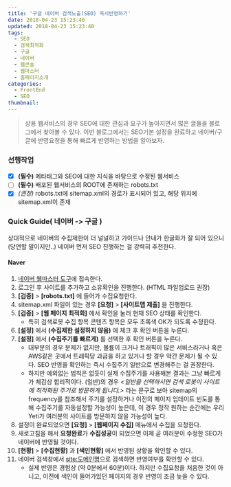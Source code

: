 ```yaml
---
title: '구글 네이버 검색노출(SEO) 즉시반영하기'
date: 2018-04-23 15:23:40
updated: 2018-04-23 15:23:40
tags:
  - SEO
  - 검색최적화
  - 구글
  - 네이버
  - 웹콘솔
  - 웹마스터
  - 홈페이지소개
categories:
  - FrontEnd
  - SEO
thumbnail:
---
```


> 상용 웹서비스의 경우 SEO에 대한 관심과 요구가 높아지면서 많은 글들을 블로그에서 찾아볼 수 있다. 이번 블로그에서는 SEO기본 설정을 완료하고 네이버/구글에 반영요청을 통해 빠르게 반영하는 방법을 알아보자.

### 선행작업
- [x] **(필수)** 메타태그와 SEO에 대한 지식을 바탕으로 수정된 웹서비스
- [ ] **(필수)** 배포된 웹서비스의 ROOT에 존재하는 robots.txt
- [x] *(권장)* robots.txt에 sitemap.xml의 경로가 표시되어 있고, 해당 위치에 sitemap.xml이 존재

### Quick Guide( 네이버 -> 구글 )
상대적으로 네이버의 수집제한이 더 널널하고 가이드나 안내가 한글화가 잘 되어 있으니(당연할 말이지만..) 네이버 먼저 SEO 진행하는 걸 강력히 추천한다.

#### Naver
1. [네이버 웹마스터 도구](http://webmastertool.naver.com/board/main.naver)에 접속한다.
2. 로그인 후 사이트를 추가하고 소유확인을 진행한다. (HTML 파일업로드 권장)
3. **[검증]** > **[robots.txt]** 에 들어가 수집요청한다.
4. sitemap.xml 파일이 있는 경우 **[요청]** > **[사이트맵 제출]** 을 진행한다.
5. **[검증]** > **[웹 페이지 최적화]** 에서 확인을 눌러 현재 SEO 상태를 확인한다.
   * 특히 검색로봇 수집 항목 콘텐츠 항목은 모두 초록색 OK가 되도록 수정한다.
6. **[설정]** 에서 **(수집제한 설정하지 않음)** 에 체크 후 확인 버튼을 누른다.
7. **[설정]** 에서 **(수집주기를 빠르게)** 를 선택한 후 확인 버튼을 누른다.
   * 대부분의 경우 문제가 없지만, 볼륨이 크거나 트래픽이 많은 서비스라거나 혹은 AWS같은 곳에서 트래픽당 과금을 하고 있거나 할 경우 약간 문제가 될 수 있다. SEO 반영을 확인하는 즉시 수집주기 일반으로 변경해주는 걸 권장한다.
   * 하지만 예외없는 법칙은 없듯이 실제 수집주기를 사용해본 결과는 그냥 빠르게가 체감상 합리적이다. (일반)의 경우 *<일반을 선택하시면 검색 로봇이 사이트에 최적화된 주기로 방문하게 됩니다.>* 라는 문구로 보아 sitemap의 frequency를 참조해서 주기를 설정하거나 이전의 페이지 업데이트 빈도를 통해 수집주기를 자동설정할 가능성이 높은데, 이 경우 정작 원하는 순간에는 우리 Yeti가 여러분의 사이트를 방문하지 않을 가능성이 높다.
8. 설정이 완료되었으면 **[요청]** > **[웹페이지 수집]** 메뉴에서 수집을 요청한다.
9. 새로고침을 해서 **요청완료**가 **수집성공**이 되었으면 이제 곧 여러분이 수정한 SEO가 네이버에 반영될 것이다.
10. **[현황]** > **[수집현황]** 과 **[색인현황]** 에서 반영된 상황을 확인할 수 있다.
11. 네이버 검색창에서 [site:도메인명](https://search.naver.com/search.naver?query=site%3A도메인명)으로 검색하면 반영여부를 확인할 수 있다.
    * 실제 반영은 경험상 (약 0분에서 60분)이다. 하지만 수집요청을 처음한 것이 아니고, 이전에 색인이 들어가있던 페이지의 경우 반영이 조금 늦을 수 있다.
